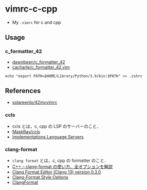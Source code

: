 # vimrc-c-cpp
- My `.vimrc` for c and cpp

## Usage
### c_formatter_42
- [dawnbeen/c_formatter_42](https://github.com/dawnbeen/c_formatter_42)
- [cacharle/c_formatter_42.vim](https://github.com/cacharle/c_formatter_42.vim)
```shell
echo "export PATH=$HOME/Library/Python/3.9/bin:$PATH" >> .zshrc
```

## References
- [solareenlo/42myvimrc](https://github.com/solareenlo/42myvimrc)

### ccls
- ccls とは，c, cpp の LSP のサーバーのこと．
- [MaskRay/ccls](https://github.com/MaskRay/ccls)
- [Implementations Language Servers](https://microsoft.github.io/language-server-protocol/implementors/servers/)

### clang-format
- `clang format` とは，c, cpp の formatter のこと．
- [C++ – clang-format の使い方、全オプションを解説](https://pystyle.info/cpp-how-to-use-clang-format/)
- [Clang Format Editor (Clang 13) version 0.3.0](https://pystyle.info/apps/clang-format-editor/)
- [Clang-Format Style Options](https://clang.llvm.org/docs/ClangFormatStyleOptions.html)
- [ClangFormat](https://clang.llvm.org/docs/ClangFormat.html)
